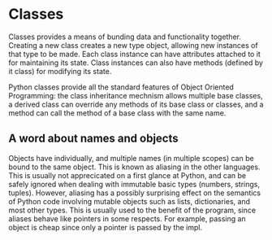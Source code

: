 # Classes

Classes provides a means of bunding data and functionality together. Creating a new class creates a new type object, allowing new instances of that type to be made. Each class instance can have attributes attached to it for maintaining its state. Class instances can also have methods (defined by it class) for modifying its state.

Python classes provide all the standard features of Object Oriented Programming: the class inheritance mechnism allows multiple base classes, a derived class can override any methods of its base class or classes, and a method can call the method of a base class with the same name.

## A word about names and objects

Objects have individually, and multiple names (in multiple scopes)  can be bound to the same object. This is known as aliasing in the other languages. This is usually not apprecicated on a first glance at Python, and can be safely ignored when dealing with immutable basic types (numbers, strings, tuples). However, aliasing has a possibly surprising effect on the semantics of Python code involving mutable objects such as lists, dictionaries, and most other types. This is usually used to the benefit of the program, since aliases behave like pointers in some respects. For example, passing an object is cheap since only a pointer is passed by the impl.
